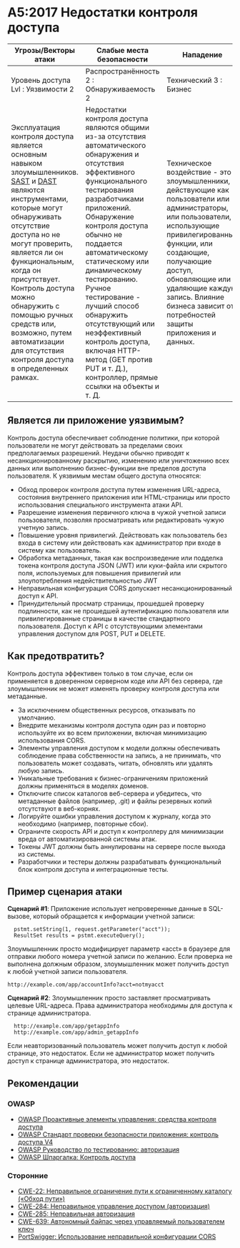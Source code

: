 # A5:2017 Недостатки контроля доступа

| Угрозы/Векторы атаки | Слабые места безопасности  | Нападение |
| -- | -- | -- |
| Уровень доступа Lvl : Уязвимости 2 | Распространённость 2 : Обнаруживаемость 2 | Технический 3 : Бизнес |
| Эксплуатация контроля доступа является основным навыком злоумышленников. [SAST](https://www.owasp.org/index.php/Source_Code_Analysis_Tools) и [DAST](https://www.owasp.org/index.php/Category:Vulnerability_Scanning_Tools) являются инструментами, которые могут обнаруживать отсутствие доступа но не могут проверить, является ли он функциональным, когда он присутствует. Контроль доступа можно обнаружить с помощью ручных средств или, возможно, путем автоматизации для отсутствия контроля доступа в определенных рамках.| Недостатки контроля доступа являются общими из-за отсутствия автоматического обнаружения и отсутствия эффективного функционального тестирования разработчиками приложений. Обнаружение контроля доступа обычно не поддается автоматическому статическому или динамическому тестированию. Ручное тестирование - лучший способ обнаружить отсутствующий или неэффективный контроль доступа, включая HTTP-метод (GET против PUT и т. Д.), контроллер, прямые ссылки на объекты и т. Д. | Техническое воздействие - это злоумышленники, действующие как пользователи или администраторы, или пользователи, использующие привилегированные функции, или создающие, получающие доступ, обновляющие или удаляющие каждую запись. Влияние бизнеса зависит от потребностей защиты приложения и данных. |

## Является ли приложение уязвимым?

Контроль доступа обеспечивает соблюдение политики, при которой пользователи не могут действовать за пределами своих предполагаемых разрешений. Неудачи обычно приводят к несанкционированному раскрытию, изменению или уничтожению всех данных или выполнению бизнес-функции вне пределов доступа пользователя. К уязвимым местам общего доступа относятся:

* Обход проверок контроля доступа путем изменения URL-адреса, состояния внутреннего приложения или HTML-страницы или просто использования специального инструмента атаки API.
* Разрешение изменения первичного ключа в чужой учетной записи пользователя, позволяя просматривать или редактировать чужую учетную запись.
* Повышение уровня привилегий. Действовать как пользователь без входа в систему или действовать как администратор при входе в систему как пользователь.
* Обработка метаданных, такая как воспроизведение или подделка токена контроля доступа JSON (JWT) или куки-файла или скрытого поля, используемых для повышения привилегий или злоупотребления недействительностью JWT
* Неправильная конфигурация CORS допускает несанкционированный доступ к API.
* Принудительный просматр страницы, прошедшей проверку подлинности, как не прошедшей аутентификацию пользователя или привилегированные страницы в качестве стандартного пользователя. Доступ к API с отсутствующими элементами управления доступом для POST, PUT и DELETE.

## Как предотвратить?

Контроль доступа эффективен только в том случае, если он применяется в доверенном серверном коде или API без сервера, где злоумышленник не может изменять проверку контроля доступа или метаданные.

* За исключением общественных ресурсов, отказывать по умолчанию.
* Внедрите механизмы контроля доступа один раз и повторно используйте их во всем приложении, включая минимизацию использования CORS.
* Элементы управления доступом к модели должны обеспечивать соблюдение права собственности на запись, а не принимать, что пользователь может создавать, читать, обновлять или удалять любую запись.
* Уникальные требования к бизнес-ограничениям приложений должны применяться в моделях доменов.
* Отключите список каталогов веб-сервера и убедитесь, что метаданные файлов (например, .git) и файлы резервных копий отсутствуют в веб-корнях.
* Логируйте ошибки управления доступом к журналу, когда это необходимо (например, повторные сбои).
* Ограничте скорость API и доступ к контроллеру для минимизации вреда от автоматизированной системы атак.
* Токены JWT должны быть аннулированы на сервере после выхода из системы.
* Разработчики и тестеры должны разрабатывать функциональный блок контроля доступа и интеграционные тесты.

## Пример сценария атаки

**Сценарий #1**: Приложение использует непроверенные данные в SQL-вызове, который обращается к информации учетной записи:

```
  pstmt.setString(1, request.getParameter("acct"));
  ResultSet results = pstmt.executeQuery();
```

Злоумышленник просто модифицирует параметр «acct» в браузере для отправки любого номера учетной записи по желанию. Если проверка не выполнена должным образом, злоумышленник может получить доступ к любой учетной записи пользователя.

`http://example.com/app/accountInfo?acct=notmyacct`

**Сценарий #2**: Злоумышленник просто заставляет просматривать целевые URL-адреса. Права администратора необходимы для доступа к странице администратора.

```
  http://example.com/app/getappInfo
  http://example.com/app/admin_getappInfo
```

Если неавторизованный пользователь может получить доступ к любой странице, это недостаток. Если не администратор может получить доступ к странице администратора, это недостаток.

## Рекомендации

### OWASP

* [OWASP Проактивные элементы управления: средства контроля доступа](https://www.owasp.org/index.php/OWASP_Proactive_Controls#6:_Implement_Access_Controls)
* [OWASP Стандарт проверки безопасности приложения: контроль доступа V4](https://www.owasp.org/index.php/Category:OWASP_Application_Security_Verification_Standard_Project#tab=Home)
* [OWASP Руководство по тестированию: авторизация](https://www.owasp.org/index.php/Testing_for_Authorization)
* [OWASP Шпаргалка: Контроль доступа](https://www.owasp.org/index.php/Access_Control_Cheat_Sheet)

### Сторонние

* [CWE-22: Неправильное ограничение пути к ограниченному каталогу («Обход пути»)](https://cwe.mitre.org/data/definitions/22.html)
* [CWE-284: Неправильное управление доступом (авторизация)](https://cwe.mitre.org/data/definitions/284.html)
* [CWE-285: Неправильная авторизация](https://cwe.mitre.org/data/definitions/285.html)
* [CWE-639: Автономный байпас через управляемый пользователем ключ](https://cwe.mitre.org/data/definitions/639.html)
* [PortSwigger: Использование неправильной конфигурации CORS](https://portswigger.net/blog/exploiting-cors-misconfigurations-for-bitcoins-and-bounties)
